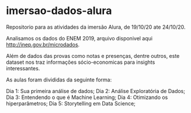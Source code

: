 # imersao-dados-alura
Repositorio para as atividades da imersão Alura, de 19/10/20 ate 24/10/20.

Analisamos os dados do ENEM 2019, arquivo disponivel aqui http://inep.gov.br/microdados.

Além de dados das provas como notas e presenças, dentre outros, este dataset nos traz informações sócio-economicas para insights interessantes.

As aulas foram divididas da seguinte forma:

Dia 1: Sua primeira análise de dados;
Dia 2: Análise Exploratória de Dados;
Dia 3: Entendendo o que é Machine Learning;
Dia 4: Otimizando os hiperparâmetros;
Dia 5: Storytelling em Data Science;
